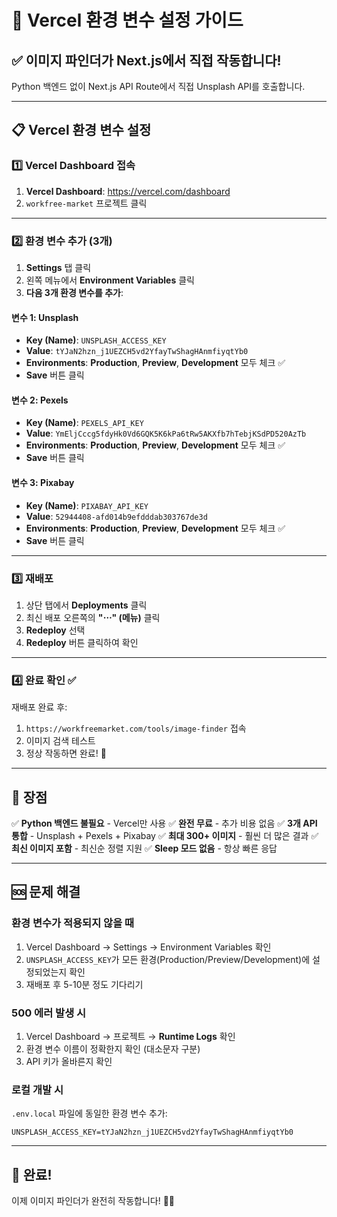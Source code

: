 # 🚀 Vercel 환경 변수 설정 가이드

## ✅ 이미지 파인더가 Next.js에서 직접 작동합니다!

Python 백엔드 없이 Next.js API Route에서 직접 Unsplash API를 호출합니다.

---

## 📋 Vercel 환경 변수 설정

### 1️⃣ Vercel Dashboard 접속

1. **Vercel Dashboard**: https://vercel.com/dashboard
2. `workfree-market` 프로젝트 클릭

---

### 2️⃣ 환경 변수 추가 (3개)

1. **Settings** 탭 클릭
2. 왼쪽 메뉴에서 **Environment Variables** 클릭
3. **다음 3개 환경 변수를 추가**:

#### 변수 1: Unsplash
- **Key (Name)**: `UNSPLASH_ACCESS_KEY`
- **Value**: `tYJaN2hzn_j1UEZCH5vd2YfayTwShagHAnmfiyqtYb0`
- **Environments**: **Production**, **Preview**, **Development** 모두 체크 ✅
- **Save** 버튼 클릭

#### 변수 2: Pexels
- **Key (Name)**: `PEXELS_API_KEY`
- **Value**: `YmEljCccg5fdyHk0Vd6GQK5K6kPa6tRw5AKXfb7hTebjKSdPD520AzTb`
- **Environments**: **Production**, **Preview**, **Development** 모두 체크 ✅
- **Save** 버튼 클릭

#### 변수 3: Pixabay
- **Key (Name)**: `PIXABAY_API_KEY`
- **Value**: `52944408-afd014b9efdddab303767de3d`
- **Environments**: **Production**, **Preview**, **Development** 모두 체크 ✅
- **Save** 버튼 클릭

---

### 3️⃣ 재배포

1. 상단 탭에서 **Deployments** 클릭
2. 최신 배포 오른쪽의 **"⋯" (메뉴)** 클릭
3. **Redeploy** 선택
4. **Redeploy** 버튼 클릭하여 확인

---

### 4️⃣ 완료 확인 ✅

재배포 완료 후:
1. `https://workfreemarket.com/tools/image-finder` 접속
2. 이미지 검색 테스트
3. 정상 작동하면 완료! 🎉

---

## 🎯 장점

✅ **Python 백엔드 불필요** - Vercel만 사용
✅ **완전 무료** - 추가 비용 없음
✅ **3개 API 통합** - Unsplash + Pexels + Pixabay
✅ **최대 300+ 이미지** - 훨씬 더 많은 결과
✅ **최신 이미지 포함** - 최신순 정렬 지원
✅ **Sleep 모드 없음** - 항상 빠른 응답

---

## 🆘 문제 해결

### 환경 변수가 적용되지 않을 때
1. Vercel Dashboard → Settings → Environment Variables 확인
2. `UNSPLASH_ACCESS_KEY`가 모든 환경(Production/Preview/Development)에 설정되었는지 확인
3. 재배포 후 5-10분 정도 기다리기

### 500 에러 발생 시
1. Vercel Dashboard → 프로젝트 → **Runtime Logs** 확인
2. 환경 변수 이름이 정확한지 확인 (대소문자 구분)
3. API 키가 올바른지 확인

### 로컬 개발 시
`.env.local` 파일에 동일한 환경 변수 추가:
```
UNSPLASH_ACCESS_KEY=tYJaN2hzn_j1UEZCH5vd2YfayTwShagHAnmfiyqtYb0
```

---

## 🎉 완료!

이제 이미지 파인더가 완전히 작동합니다! 🎨✨

